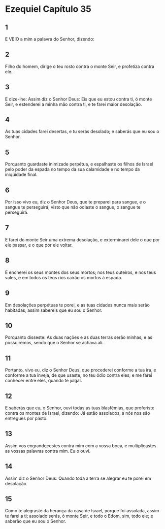 # Ezequiel Capítulo 35

## 1
E VEIO a mim a palavra do Senhor, dizendo:

## 2
Filho do homem, dirige o teu rosto contra o monte Seir, e profetiza contra ele.

## 3
E dize-lhe: Assim diz o Senhor Deus: Eis que eu estou contra ti, ó monte Seir, e estenderei a minha mão contra ti, e te farei maior desolação.

## 4
As tuas cidades farei desertas, e tu serás desolado; e saberás que eu sou o Senhor.

## 5
Porquanto guardaste inimizade perpétua, e espalhaste os filhos de Israel pelo poder da espada no tempo da sua calamidade e no tempo da iniqüidade final.

## 6
Por isso vivo eu, diz o Senhor Deus, que te preparei para sangue, e o sangue te perseguirá; visto que não odiaste o sangue, o sangue te perseguirá.

## 7
E farei do monte Seir uma extrema desolação, e exterminarei dele o que por ele passar, e o que por ele voltar.

## 8
E encherei os seus montes dos seus mortos; nos teus outeiros, e nos teus vales, e em todos os teus rios cairão os mortos à espada.

## 9
Em desolações perpétuas te porei, e as tuas cidades nunca mais serão habitadas; assim sabereis que eu sou o Senhor.

## 10
Porquanto disseste: As duas nações e as duas terras serão minhas, e as possuiremos, sendo que o Senhor se achava ali.

## 11
Portanto, vivo eu, diz o Senhor Deus, que procederei conforme a tua ira, e conforme a tua inveja, de que usaste, no teu ódio contra eles; e me farei conhecer entre eles, quando te julgar.

## 12
E saberás que eu, o Senhor, ouvi todas as tuas blasfêmias, que proferiste contra os montes de Israel, dizendo: Já estão assolados, a nós nos são entregues por pasto.

## 13
Assim vos engrandecestes contra mim com a vossa boca, e multiplicastes as vossas palavras contra mim. Eu o ouvi.

## 14
Assim diz o Senhor Deus: Quando toda a terra se alegrar eu te porei em desolação.

## 15
Como te alegraste da herança da casa de Israel, porque foi assolada, assim te farei a ti; assolado serás, ó monte Seir, e todo o Edom, sim, todo ele; e saberão que eu sou o Senhor.

